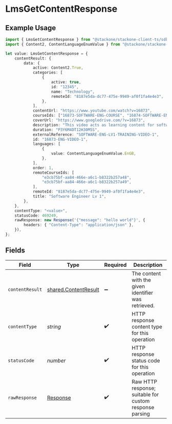 # LmsGetContentResponse

## Example Usage

```typescript
import { LmsGetContentResponse } from "@stackone/stackone-client-ts/sdk/models/operations";
import { Content2, ContentLanguageEnumValue } from "@stackone/stackone-client-ts/sdk/models/shared";

let value: LmsGetContentResponse = {
    contentResult: {
        data: {
            active: Content2.True,
            categories: [
                {
                    active: true,
                    id: "12345",
                    name: "Technology",
                    remoteId: "8187e5da-dc77-475e-9949-af0f1fa4e4e3",
                },
            ],
            contentUrl: "https://www.youtube.com/watch?v=16873",
            courseIds: ["16873-SOFTWARE-ENG-COURSE", "16874-SOFTWARE-ENG-COURSE"],
            coverUrl: "https://www.googledrive.com/?v=16873",
            description: "This video acts as learning content for software engineers.",
            duration: "P3Y6M4DT12H30M5S",
            externalReference: "SOFTWARE-ENG-LV1-TRAINING-VIDEO-1",
            id: "16873-ENG-VIDEO-1",
            languages: [
                {
                    value: ContentLanguageEnumValue.EnGB,
                },
            ],
            order: 1,
            remoteCourseIds: [
                "e3cb75bf-aa84-466e-a6c1-b8322b257a48",
                "e3cb75bf-aa84-466e-a6c1-b8322b257a49",
            ],
            remoteId: "8187e5da-dc77-475e-9949-af0f1fa4e4e3",
            title: "Software Engineer Lv 1",
        },
    },
    contentType: "<value>",
    statusCode: 469249,
    rawResponse: new Response('{"message": "hello world"}', {
        headers: { "Content-Type": "application/json" },
    }),
};
```

## Fields

| Field                                                                 | Type                                                                  | Required                                                              | Description                                                           |
| --------------------------------------------------------------------- | --------------------------------------------------------------------- | --------------------------------------------------------------------- | --------------------------------------------------------------------- |
| `contentResult`                                                       | [shared.ContentResult](../../../sdk/models/shared/contentresult.md)   | :heavy_minus_sign:                                                    | The content with the given identifier was retrieved.                  |
| `contentType`                                                         | *string*                                                              | :heavy_check_mark:                                                    | HTTP response content type for this operation                         |
| `statusCode`                                                          | *number*                                                              | :heavy_check_mark:                                                    | HTTP response status code for this operation                          |
| `rawResponse`                                                         | [Response](https://developer.mozilla.org/en-US/docs/Web/API/Response) | :heavy_check_mark:                                                    | Raw HTTP response; suitable for custom response parsing               |